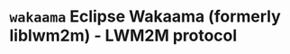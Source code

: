 `wakaama` Eclipse Wakaama (formerly liblwm2m) - LWM2M protocol
==============================================================
